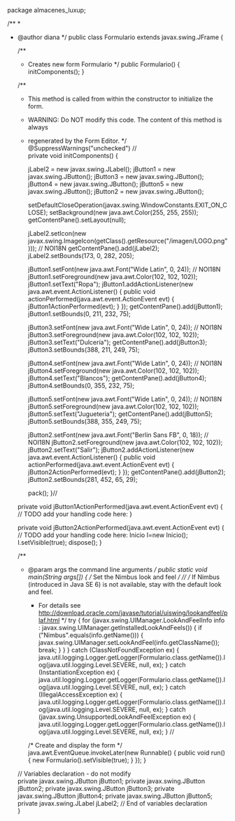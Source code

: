 package almacenes_luxup;

/**
 *
 * @author diana
 */
public class Formulario extends javax.swing.JFrame {

    /**
     * Creates new form Formulario
     */
    public Formulario() {
        initComponents();
    }

    /**
     * This method is called from within the constructor to initialize the form.
     * WARNING: Do NOT modify this code. The content of this method is always
     * regenerated by the Form Editor.
     */
    @SuppressWarnings("unchecked")
    // <editor-fold defaultstate="collapsed" desc="Generated Code">                          
    private void initComponents() {

        jLabel2 = new javax.swing.JLabel();
        jButton1 = new javax.swing.JButton();
        jButton3 = new javax.swing.JButton();
        jButton4 = new javax.swing.JButton();
        jButton5 = new javax.swing.JButton();
        jButton2 = new javax.swing.JButton();

        setDefaultCloseOperation(javax.swing.WindowConstants.EXIT_ON_CLOSE);
        setBackground(new java.awt.Color(255, 255, 255));
        getContentPane().setLayout(null);

        jLabel2.setIcon(new javax.swing.ImageIcon(getClass().getResource("/imagen/LOGO.png"))); // NOI18N
        getContentPane().add(jLabel2);
        jLabel2.setBounds(173, 0, 282, 205);

        jButton1.setFont(new java.awt.Font("Wide Latin", 0, 24)); // NOI18N
        jButton1.setForeground(new java.awt.Color(102, 102, 102));
        jButton1.setText("Ropa");
        jButton1.addActionListener(new java.awt.event.ActionListener() {
            public void actionPerformed(java.awt.event.ActionEvent evt) {
                jButton1ActionPerformed(evt);
            }
        });
        getContentPane().add(jButton1);
        jButton1.setBounds(0, 211, 232, 75);

        jButton3.setFont(new java.awt.Font("Wide Latin", 0, 24)); // NOI18N
        jButton3.setForeground(new java.awt.Color(102, 102, 102));
        jButton3.setText("Dulcería");
        getContentPane().add(jButton3);
        jButton3.setBounds(388, 211, 249, 75);

        jButton4.setFont(new java.awt.Font("Wide Latin", 0, 24)); // NOI18N
        jButton4.setForeground(new java.awt.Color(102, 102, 102));
        jButton4.setText("Blancos");
        getContentPane().add(jButton4);
        jButton4.setBounds(0, 355, 232, 75);

        jButton5.setFont(new java.awt.Font("Wide Latin", 0, 24)); // NOI18N
        jButton5.setForeground(new java.awt.Color(102, 102, 102));
        jButton5.setText("Jugueteria");
        getContentPane().add(jButton5);
        jButton5.setBounds(388, 355, 249, 75);

        jButton2.setFont(new java.awt.Font("Berlin Sans FB", 0, 18)); // NOI18N
        jButton2.setForeground(new java.awt.Color(102, 102, 102));
        jButton2.setText("Salir");
        jButton2.addActionListener(new java.awt.event.ActionListener() {
            public void actionPerformed(java.awt.event.ActionEvent evt) {
                jButton2ActionPerformed(evt);
            }
        });
        getContentPane().add(jButton2);
        jButton2.setBounds(281, 452, 65, 29);

        pack();
    }// </editor-fold>                        

    private void jButton1ActionPerformed(java.awt.event.ActionEvent evt) {                                         
        // TODO add your handling code here:
    }                                        

    private void jButton2ActionPerformed(java.awt.event.ActionEvent evt) {                                         
        // TODO add your handling code here:
        Inicio I=new Inicio();
        I.setVisible(true);
        dispose();
    }                                        

    /**
     * @param args the command line arguments
     */
    public static void main(String args[]) {
        /* Set the Nimbus look and feel */
        //<editor-fold defaultstate="collapsed" desc=" Look and feel setting code (optional) ">
        /* If Nimbus (introduced in Java SE 6) is not available, stay with the default look and feel.
         * For details see http://download.oracle.com/javase/tutorial/uiswing/lookandfeel/plaf.html 
         */
        try {
            for (javax.swing.UIManager.LookAndFeelInfo info : javax.swing.UIManager.getInstalledLookAndFeels()) {
                if ("Nimbus".equals(info.getName())) {
                    javax.swing.UIManager.setLookAndFeel(info.getClassName());
                    break;
                }
            }
        } catch (ClassNotFoundException ex) {
            java.util.logging.Logger.getLogger(Formulario.class.getName()).log(java.util.logging.Level.SEVERE, null, ex);
        } catch (InstantiationException ex) {
            java.util.logging.Logger.getLogger(Formulario.class.getName()).log(java.util.logging.Level.SEVERE, null, ex);
        } catch (IllegalAccessException ex) {
            java.util.logging.Logger.getLogger(Formulario.class.getName()).log(java.util.logging.Level.SEVERE, null, ex);
        } catch (javax.swing.UnsupportedLookAndFeelException ex) {
            java.util.logging.Logger.getLogger(Formulario.class.getName()).log(java.util.logging.Level.SEVERE, null, ex);
        }
        //</editor-fold>

        /* Create and display the form */
        java.awt.EventQueue.invokeLater(new Runnable() {
            public void run() {
                new Formulario().setVisible(true);
            }
        });
    }

    // Variables declaration - do not modify                     
    private javax.swing.JButton jButton1;
    private javax.swing.JButton jButton2;
    private javax.swing.JButton jButton3;
    private javax.swing.JButton jButton4;
    private javax.swing.JButton jButton5;
    private javax.swing.JLabel jLabel2;
    // End of variables declaration                   
}
